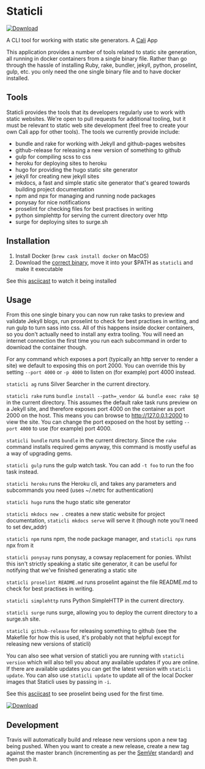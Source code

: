 # Staticli

[![Download](https://img.shields.io/github/release/staticli/staticli.svg?label=download)](https://github.com/staticli/staticli/releases/latest)

A CLI tool for working with static site generators.  A [Cali](https://github.com/skybet/cali) App

This application provides a number of tools related to static site generation, all running in docker containers from a single binary file.  Rather than go through the hassle of installing Ruby, rake, bundler, jekyll, python, proselint, gulp, etc. you only need the one single binary file and to have docker installed.

## Tools

Staticli provides the tools that its developers regularly use to work with static websites.  We're open to pull requests for additional tooling, but it must be relevant to static web site development (feel free to create your own Cali app for other tools).  The tools we currently provide include:

* bundle and rake for working with Jekyll and github-pages websites
* github-release for releasing a new version of something to github
* gulp for compiling scss to css
* heroku for deploying sites to heroku
* hugo for providing the hugo static site generator
* jekyll for creating new jekyll sites
* mkdocs, a fast and simple static site generator that's geared towards building project documentation
* npm and npx for managing and running node packages
* ponysay for nice notifications
* proselint for checking files for best practises in writing
* python simplehttp for serving the current directory over http
* surge for deploying sites to surge.sh

## Installation

1. Install Docker (`brew cask install docker` on MacOS)
2. Download the [correct binary](https://github.com/staticli/staticli/releases/latest), move it into your $PATH as `staticli` and make it executable

See this [asciicast](https://asciinema.org/a/159883) to watch it being installed

## Usage

From this one single binary you can now run rake tasks to preview and validate Jekyll blogs, run proselint to check for best practises in writing, and run gulp to turn sass into css.  All of this happens inside docker containers, so you don't actually need to install any extra tooling.  You will need an internet connection the first time you run each subcommand in order to download the container though.

For any command which exposes a port (typically an http server to render a site) we default to exposing this on port 2000.  You can override this by setting `--port 4000` or `-p 4000` to listen on (for example) port 4000 instead.

`staticli ag` runs Silver Searcher in the current directory.

`staticli rake` runs `bundle install --path=_vendor && bundle exec rake $@` in the current directory.  This assumes the default rake task runs preview on a Jekyll site, and therefore exposes port 4000 on the container as port 2000 on the host.  This means you can browse to http://127.0.0.1:2000 to view the site.  You can change the port exposed on the host by setting `--port 4000` to use (for example) port 4000.

`staticli bundle` runs `bundle` in the current directory.  Since the `rake` command installs required gems anyway, this command is mostly useful as a way of upgrading gems.

`staticli gulp` runs the gulp watch task.  You can add `-t foo` to run the foo task instead.

`staticli heroku` runs the Heroku cli, and takes any parameters and subcommands you need (uses ~/.netrc for authentication)

`staticli hugo` runs the hugo static site generator

`staticli mkdocs new .` creates a new static website for project documentation, `staticli mkdocs serve` will serve it (though note you'll need to set dev_addr)

`staticli npm` runs npm, the node package manager, and `staticli npx` runs npx from it

`staticli ponysay` runs ponysay, a cowsay replacement for ponies.  Whilst this isn't strictly speaking a static site generator, it can be useful for notifying that we've finished generating a static site

`staticli proselint README.md` runs proselint against the file README.md to check for best practises in writing.

`staticli simplehttp` runs Python SimpleHTTP in the current directory.

`staticli surge` runs surge, allowing you to deploy the current directory to a surge.sh site.

`staticli github-release` for releasing something to github (see the Makefile for how this is used, it's probably not that helpful except for releasing new versions of staticli)

You can also see what version of staticli you are running with `staticli version` which will also tell you about any available updates if you are online.  If there are available updates you can get the latest version with `staticli update`.  You can also use `staticli update` to update all of the local Docker images that Staticli uses by passing in `-i`.

See this [asciicast](https://asciinema.org/a/159884) to see proselint being used for the first time.

[![Download](https://img.shields.io/github/release/staticli/staticli.svg?label=download)](https://github.com/staticli/staticli/releases/latest)

## Development

Travis will automatically build and release new versions upon a new tag being pushed.  When you want to create a new release, create a new tag against the master branch (incrementing as per the [SemVer](https://semver.org/) standard) and then push it.